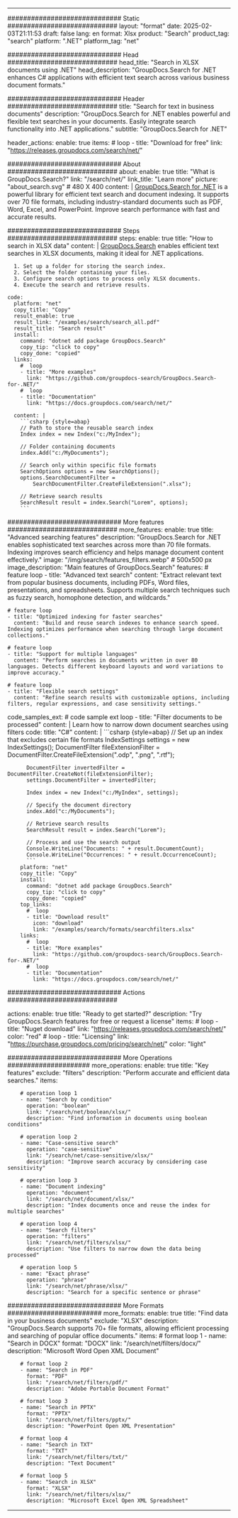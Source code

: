 
---
############################# Static ############################
layout: "format"
date:  2025-02-03T21:11:53
draft: false
lang: en
format: Xlsx
product: "Search"
product_tag: "search"
platform: ".NET"
platform_tag: "net"

############################# Head ############################
head_title: "Search in XLSX documents using .NET"
head_description: "GroupDocs.Search for .NET enhances C# applications with efficient text search across various business document formats."

############################# Header ############################
title: "Search for text in business documents" 
description: "GroupDocs.Search for .NET enables powerful and flexible text searches in your documents. Easily integrate search functionality into .NET applications."
subtitle: "GroupDocs.Search for .NET" 

header_actions:
  enable: true
  items:
    #  loop
    - title: "Download for free"
      link: "https://releases.groupdocs.com/search/net/"
      
############################# About ############################
about:
    enable: true
    title: "What is GroupDocs.Search?"
    link: "/search/net/"
    link_title: "Learn more"
    picture: "about_search.svg" # 480 X 400
    content: |
       [GroupDocs.Search for .NET](/search/net/) is a powerful library for efficient text search and document indexing. It supports over 70 file formats, including industry-standard documents such as PDF, Word, Excel, and PowerPoint. Improve search performance with fast and accurate results.

############################# Steps ############################
steps:
    enable: true
    title: "How to search in XLSX data"
    content: |
      [GroupDocs.Search](/search/net/) enables efficient text searches in XLSX documents, making it ideal for .NET applications.
      
      1. Set up a folder for storing the search index.
      2. Select the folder containing your files.
      3. Configure search options to process only XLSX documents.
      4. Execute the search and retrieve results.
   
    code:
      platform: "net"
      copy_title: "Copy"
      result_enable: true
      result_link: "/examples/search/search_all.pdf"
      result_title: "Search result"
      install:
        command: "dotnet add package GroupDocs.Search"
        copy_tip: "click to copy"
        copy_done: "copied"
      links:
        #  loop
        - title: "More examples"
          link: "https://github.com/groupdocs-search/GroupDocs.Search-for-.NET/"
        #  loop
        - title: "Documentation"
          link: "https://docs.groupdocs.com/search/net/"
          
      content: |
        ```csharp {style=abap}
        // Path to store the reusable search index
        Index index = new Index("c:/MyIndex");

        // Folder containing documents
        index.Add("c:/MyDocuments");

        // Search only within specific file formats
        SearchOptions options = new SearchOptions();
        options.SearchDocumentFilter = 
            SearchDocumentFilter.CreateFileExtension(".xlsx");

        // Retrieve search results
        SearchResult result = index.Search("Lorem", options);
        ```            

############################# More features ############################
more_features:
  enable: true
  title: "Advanced searching features"
  description: "GroupDocs.Search for .NET enables sophisticated text searches across more than 70 file formats. Indexing improves search efficiency and helps manage document content effectively."
  image: "/img/search/features_filters.webp" # 500x500 px
  image_description: "Main features of GroupDocs.Search"
  features:
    # feature loop
    - title: "Advanced text search"
      content: "Extract relevant text from popular business documents, including PDFs, Word files, presentations, and spreadsheets. Supports multiple search techniques such as fuzzy search, homophone detection, and wildcards."

    # feature loop
    - title: "Optimized indexing for faster searches"
      content: "Build and reuse search indexes to enhance search speed. Indexing optimizes performance when searching through large document collections."

    # feature loop
    - title: "Support for multiple languages"
      content: "Perform searches in documents written in over 80 languages. Detects different keyboard layouts and word variations to improve accuracy."

    # feature loop
    - title: "Flexible search settings"
      content: "Refine search results with customizable options, including filters, regular expressions, and case sensitivity settings."
      
  code_samples_ext:
    # code sample ext loop
    - title: "Filter documents to be processed"
      content: |
        Learn how to narrow down document searches using filters
      code:
        title: "C#"
        content: |
          ```csharp {style=abap}
          // Set up an index that excludes certain file formats
          IndexSettings settings = new IndexSettings();
          DocumentFilter fileExtensionFilter = 
            DocumentFilter.CreateFileExtension(".odp", ".png", ".rtf");

          DocumentFilter invertedFilter = DocumentFilter.CreateNot(fileExtensionFilter);
          settings.DocumentFilter = invertedFilter;

          Index index = new Index("c:/MyIndex", settings);
              
          // Specify the document directory
          index.Add("c:/MyDocuments");

          // Retrieve search results
          SearchResult result = index.Search("Lorem");
          
          // Process and use the search output
          Console.WriteLine("Documents: " + result.DocumentCount);
          Console.WriteLine("Occurrences: " + result.OccurrenceCount);
          ```
        platform: "net"
        copy_title: "Copy"
        install:
          command: "dotnet add package GroupDocs.Search"
          copy_tip: "click to copy"
          copy_done: "copied"
        top_links:
          #  loop
          - title: "Download result"
            icon: "download"
            link: "/examples/search/formats/searchfilters.xlsx"
        links:
          #  loop
          - title: "More examples"
            link: "https://github.com/groupdocs-search/GroupDocs.Search-for-.NET/"
          #  loop
          - title: "Documentation"
            link: "https://docs.groupdocs.com/search/net/"
            

            


############################# Actions ############################

actions:
  enable: true
  title: "Ready to get started?"
  description: "Try GroupDocs.Search features for free or request a license"
  items:
    #  loop
    - title: "Nuget download"
      link: "https://releases.groupdocs.com/search/net/"
      color: "red"
        #  loop
    - title: "Licensing"
      link: "https://purchase.groupdocs.com/pricing/search/net/"
      color: "light"


############################# More Operations #####################
more_operations:
    enable: true
    title: "Key features"
    exclude: "filters"
    description: "Perform accurate and efficient data searches."
    items: 
          
        # operation loop 1
        - name: "Search by condition"
          operation: "boolean"
          link: "/search/net/boolean/xlsx/"
          description: "Find information in documents using boolean conditions"

        # operation loop 2
        - name: "Case-sensitive search"
          operation: "case-sensitive"
          link: "/search/net/case-sensitive/xlsx/"
          description: "Improve search accuracy by considering case sensitivity"

        # operation loop 3
        - name: "Document indexing"
          operation: "document"
          link: "/search/net/document/xlsx/"
          description: "Index documents once and reuse the index for multiple searches"

        # operation loop 4
        - name: "Search filters"
          operation: "filters"
          link: "/search/net/filters/xlsx/"
          description: "Use filters to narrow down the data being processed"

        # operation loop 5
        - name: "Exact phrase"
          operation: "phrase"
          link: "/search/net/phrase/xlsx/"
          description: "Search for a specific sentence or phrase"
          
        
          
############################# More Formats ########################
more_formats:
    enable: true
    title: "Find data in your business documents"
    exclude: "XLSX"
    description: "GroupDocs.Search supports 70+ file formats, allowing efficient processing and searching of popular office documents."
    items: 
        # format loop 1
        - name: "Search in DOCX"
          format: "DOCX"
          link: "/search/net/filters/docx/"
          description: "Microsoft Word Open XML Document"
          
        # format loop 2
        - name: "Search in PDF"
          format: "PDF"
          link: "/search/net/filters/pdf/"
          description: "Adobe Portable Document Format"
          
        # format loop 3
        - name: "Search in PPTX"
          format: "PPTX"
          link: "/search/net/filters/pptx/"
          description: "PowerPoint Open XML Presentation"

        # format loop 4
        - name: "Search in TXT"
          format: "TXT"
          link: "/search/net/filters/txt/"
          description: "Text Document"
          
        # format loop 5
        - name: "Search in XLSX"
          format: "XLSX"
          link: "/search/net/filters/xlsx/"
          description: "Microsoft Excel Open XML Spreadsheet"
  

---